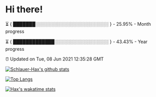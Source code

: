 # Hi there!

⏳ { ███████░░░░░░░░░░░░░░░░░░░░░░░ } - 25.95% - Month progress

⏳ { █████████████░░░░░░░░░░░░░░░░░ } - 43.43% - Year progress

⏰ Updated on Tue, 08 Jun 2021 12:35:28 GMT


[![Schlauer-Hax's github stats](https://github-readme-stats.vercel.app/api?username=Schlauer-Hax&show_icons=true&theme=dark&count_private=true)](https://github.com/Schlauer-Hax)


[![Top Langs](https://github-readme-stats.vercel.app/api/top-langs/?username=Schlauer-Hax&layout=compact&theme=dark)](https://github.com/Schlauer-Hax?tab=repositories)


[![Hax's wakatime stats](https://github-readme-stats.vercel.app/api/wakatime?username=Hax&theme=dark)](https://wakatime.com/@Hax)

